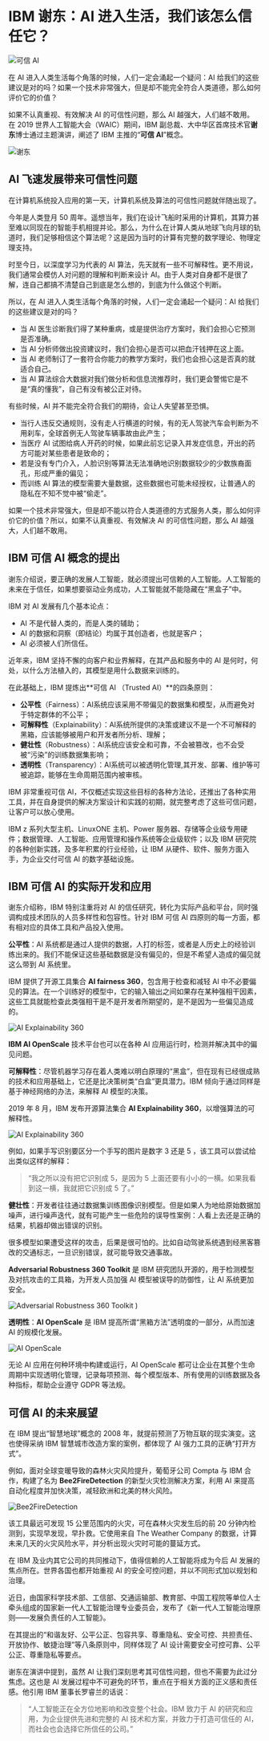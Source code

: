 # IBM 谢东：AI 进入生活，我们该怎么信任它？

![可信 AI](https://lishuhang.me/img/2019/09/ibm-trusted-ai.jpg)

在 AI 进入人类生活每个角落的时候，人们一定会涌起一个疑问：AI 给我们的这些建议是对的吗？如果一个技术非常强大，但是却不能完全符合人类道德，那么如何评价它的价值？

如果不认真重视、有效解决 AI 的可信性问题，那么 AI 越强大，人们越不敢用。在 2019 世界人工智能大会（WAIC）期间，IBM 副总裁、大中华区首席技术官**谢东**博士通过主题演讲，阐述了 IBM 主推的“**可信 AI**”概念。

![谢东]( https://lishuhang.me/img/2019/09/ibm-xiedong-waic.jpg )

## AI 飞速发展带来可信性问题

在计算机系统投入应用的第一天，计算机系统及算法的可信性问题就伴随出现了。

今年是人类登月 50 周年。遥想当年，我们在设计飞船时采用的计算机，其算力甚至难以同现在的智能手机相提并论。那么，为什么在计算人类从地球飞向月球的轨道时，我们足够相信这个算法呢？这是因为当时的计算有完整的数学理论、物理定理支持。

时至今日，以深度学习为代表的 AI 算法，先天就有一些不可解释性。更不用说，我们通常会模仿人对问题的理解和判断来设计 AI。由于人类对自身都不是很了解，连自己都搞不清楚自己到底是怎么想的，到底为什么做这个判断。

所以，在 AI 进入人类生活每个角落的时候，人们一定会涌起一个疑问：AI 给我们的这些建议是对的吗？

- 当 AI 医生诊断我们得了某种重病，或是提供治疗方案时，我们会担心它预测是否准确。
- 当 AI 分析师做出投资建议时，我们会担心是否可以把血汗钱押在这上面。
- 当 AI 老师制订了一套符合你能力的教学方案时，我们也会担心这是否真的就适合自己。
- 当 AI 算法综合大数据对我们做分析和信息流推荐时，我们更会警惕它是不是“真的懂我”，自己有没有被公正对待。

有些时候，AI 并不能完全符合我们的期待，会让人失望甚至恐惧。

- 当行人违反交通规则，没有走人行横道的时候，有的无人驾驶汽车会判断为不用刹车，全球首例无人驾驶车辆事故由此产生；
- 当医疗 AI 试图给病人开药的时候，如果此前忘记录入并发症信息，开出的药方可能对某些患者是致命的；
- 若是没有专门介入，人脸识别等算法无法准确地识别数据较少的少数族裔面孔，形成严重的偏见；
- 而训练 AI 算法的模型需要大量数据，这些数据也可能未经授权，让普通人的隐私在不知不觉中被“偷走”。

如果一个技术非常强大，但是却不能以符合人类道德的方式服务人类，那么如何评价它的价值？所以，如果不认真重视、有效解决 AI 的可信性问题，那么 AI 越强大，人们越不敢用。

## IBM 可信 AI 概念的提出

谢东介绍说，要正确的发展人工智能，就必须提出可信赖的人工智能。人工智能的未来在于信任，如果想要驱动业务成功，人工智能就不能隐藏在“黑盒子”中。

IBM 对 AI 发展有几个基本论点：

- AI 不是代替人类的，而是人类的辅助；
- AI 的数据和洞察（即结论）均属于其创造者，也就是客户；
- AI 必须被人们所信任。

近年来，IBM 坚持不懈的向客户和业界解释，在其产品和服务中的 AI 是何时，何处，以什么方法植入的，其模型是用什么数据来训练的。

在此基础上，IBM 提炼出**可信 AI （Trusted AI）**的四条原则：

- **公平性**（Fairness）：AI系统应该采用不带偏见的数据集和模型，从而避免对于特定群体的不公平；
- **可解释性**（Explainability）：AI系统所提供的决策或建议不是一个不可解释的黑箱，应该能够被用户和开发者所分析、理解；
- **健壮性**（Robustness）：AI系统应该安全和可靠，不会被篡改，也不会受被“污染”的训练数据集影响；
- **透明性**（Transparency）：AI系统可以被透明化管理,其开发、部署、维护等可被追踪，能够在生命周期范围内被审核。

IBM 非常重视可信 AI，不仅概述实现这些目标的各种方法论，还推出了各种实用工具，并在自身提供的解决方案设计和实践的初期，就完整考虑了这些可信问题，让客户可以放心使用。

IBM z 系列大型主机、LinuxONE 主机、Power 服务器、存储等企业级专用硬件；数据管理、人工智能、应用管理和操作系统等企业级软件；以及 IBM 研究院的各种创新实践，及多年积累的行业经验，让 IBM 从硬件、软件、服务方面入手，为企业交付可信 AI 的数字基础设施。

## IBM 可信 AI 的实际开发和应用

谢东介绍称，IBM 特别注重将对 AI 的信任研究，转化为实际产品和平台，同时强调构成技术团队的人员多样性和包容性。针对 IBM 可信 AI 四原则的每一方面，都有相对应的具体工具和产品投入使用。

**公平性**：AI 系统都是通过人提供的数据，人打的标签，或者是人历史上的经验训练出来的。我们不能保证这些基础数据是没有偏见的，但是不希望人造成的偏见就这么带到 AI 系统里。

IBM 提供了开源工具集合 **AI fairness 360**，包含用于检查和减轻 AI 中不必要偏见的算法。在一个训练好的模型中，它的输入输出之间如果存在某种强相干因素，这些工具就能检查此类强相干是不是开发者所期望的，是不是因为一些偏见造成的。

![AI Explainability 360]( https://lishuhang.me/img/2019/09/ibm-ai-fairness-360.jpg )

**IBM AI OpenScale** 技术平台也可以在各种 AI 应用运行时，检测并解决其中的偏见问题。

**可解释性**：尽管机器学习存在着人类难以明白原理的“黑盒”，但在现有已经很成熟的技术和应用基础上，它还是比决策树类“白盒”更具潜力。IBM 倾向于通过同样是基于神经网络的办法，来解释 AI 模型的决策。

2019 年 8 月，IBM 发布开源算法集合 **AI Explainability 360**，以增强算法的可解释性。

![AI Explainability 360]( https://lishuhang.me/img/2019/09/ibm-ai-explainability-360.jpg )

例如，如果手写识别要区分一个手写的图片是数字 3 还是 5 ，该工具可以尝试给出类似这样的解释：

> “我之所以没有把它识别成 5，是因为 5 上面还要有小小的一横。如果我看到这一横，我就把它识别成 5 了。”

**健壮性**：开发者往往通过数据集训练图像识别模型。但是如果人为地给原始数据加噪声，进行噪声迭代，就有可能产生一些危险的误导性案例：人看上去还是正确的结果，机器却做出错误的识别。

很多模型如果遭受这样的攻击，后果是很可怕的。比如自动驾驶系统遇到经黑客篡改的交通标志，一旦识别错误，就可能导致交通事故。

**Adversarial Robustness 360 Toolkit** 是 IBM 研究团队开源的，用于检测模型及对抗攻击的工具箱，为开发人员加强 AI 模型被误导的防御性，让 AI 系统更加安全。

![Adversarial Robustness 360 Toolkit](https://lishuhang.me/img/2019/09/ibm-adversarial-robustness-360-toolkit.jpg) )

**透明性**：**AI OpenScale** 是 IBM 提高所谓“黑箱方法”透明度的一部分，从而加速 AI 的规模化发展。

![AI OpenScale](https://lishuhang.me/img/2019/09/ibm-watson-openscale.jpg)

无论 AI 应用在何种环境中构建或运行，AI OpenScale 都可让企业在其整个生命周期中实现透明化管理，记录每项预测、每个模型版本、所有使用的训练数据及各种指标，帮助企业遵守 GDPR 等法规。

## 可信 AI 的未来展望

在 IBM 提出“智慧地球”概念的 2008 年，就提前预测了万物互联的现实演变。这也使得采纳 IBM 智慧城市改造方案的案例，都体现了 AI 强力工具的正确“打开方式”。

例如，面对全球变暖导致的森林火灾风险提升，葡萄牙公司 Compta 与 IBM 合作，构建了名为 **Bee2FireDetection** 的新型火灾检测解决方案，利用 AI 来提高自动化程度并加快决策，减轻欧洲和北美的林火风险。

![Bee2FireDetection](https://lishuhang.me/img/2019/09/ibm-beefire.jpg)

该工具最远可发现 15 公里范围内的火灾，可在森林火灾发生后的前 20 分钟内检测到，实现早发现，早扑救。它使用来自 The Weather Company 的数据，计算未来几天的火灾风险水平，并分析出现火灾时可能的蔓延方式。

在 IBM 及业内其它公司的共同推动下，值得信赖的人工智能将成为今后 AI 发展的焦点所在。世界各国也都开始重视 AI 的安全可控问题，并以不同形式加以规划和治理。

近日，由国家科学技术部、工信部、交通运输部、教育部、中国工程院等单位人士牵头组成的国家新一代人工智能治理专业委员会，发布了《新一代人工智能治理原则——发展负责任的人工智能》。

在其提出的“和谐友好、公平公正、包容共享、尊重隐私、安全可控、共担责任、开放协作、敏捷治理”等八条原则中，同样体现了 AI 设计需要安全可控可靠、公平公正、尊重隐私等要点。

谢东在演讲中提到，虽然 AI 让我们深刻思考其可信性问题，但也不需要为此过分焦虑。这也是 AI 发展过程中不可避免的环节，重点在于相关方面的正义感和责任感。他引用 IBM 董事长罗睿兰的话说：

> “人工智能正在全方位地影响和改变整个社会。IBM 致力于 AI 的研究和应用，为企业提供先进和完整的 AI 技术和方案，并致力于打造可信任的 AI，而社会也会选择它所信任的公司。”